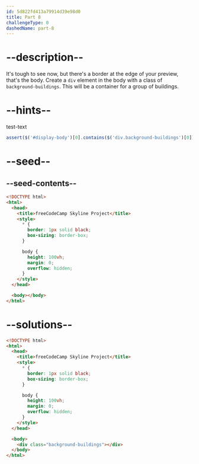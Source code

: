 ```yaml
---
id: 5d822fd413a79914d39e98d0
title: Part 8
challengeType: 0
dashedName: part-8
---
```


# --description--

It's tough to see now, but there's a border at the edge of your preview, that's the body. Create a `div` element in the body with a class of `background-buildings`. This will be a container for a group of buildings.

# --hints--

test-text

```js
assert($('#display-body')[0].contains($('div.background-buildings')[0]));
```

# --seed--

## --seed-contents--

```html
<!DOCTYPE html>
<html>
  <head>
    <title>freeCodeCamp Skyline Project</title>
    <style>
      * {
        border: 1px solid black;
        box-sizing: border-box;
      }

      body {
        height: 100vh;
        margin: 0;
        overflow: hidden;
      }
    </style>
  </head>

  <body></body>
</html>
```

# --solutions--

```html
<!DOCTYPE html>
<html>
  <head>
    <title>freeCodeCamp Skyline Project</title>
    <style>
      * {
        border: 1px solid black;
        box-sizing: border-box;
      }

      body {
        height: 100vh;
        margin: 0;
        overflow: hidden;
      }
    </style>
  </head>

  <body>
    <div class="background-buildings"></div>
  </body>
</html>
```
